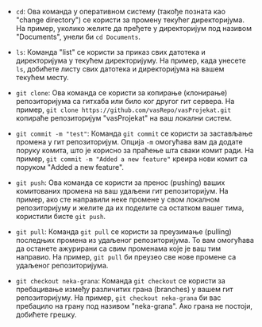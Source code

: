 - `cd`: Ова команда у оперативном систему (такође позната као "change directory") се користи за промену текућег директоријума. На пример, уколико желите да пређете у директоријум под називом "Documents", унели би `cd Documents`.

- `ls`: Команда "list" се користи за приказ свих датотека и директоријума у текућем директоријуму. На пример, када унесете `ls`, добићете листу свих датотека и директоријума на вашем текућем месту.

- `git clone`: Ова команда се користи за копирање (клонирање) репозиторијума са гитхаба или било ког другог гит сервера. На пример, `git clone https://github.com/vasRepo/vasProjekat.git` копираће репозиторијум "vasProjekat" на ваш локални систем.

- `git commit -m "test"`: Команда `git commit` се користи за застављање промена у гит репозиторијум. Опција `-m` омогућава вам да додате поруку комита, што је корисно за праћење шта сваки комит ради. На пример, `git commit -m "Added a new feature"` креира нови комит са поруком "Added a new feature".

- `git push`: Ова команда се користи за пренос (pushing) ваших комитованих промена на ваш удаљени гит репозиторијум. На пример, ако сте направили неке промене у свом локалном репозиторијуму и желите да их поделите са остатком вашег тима, користили бисте `git push`.

- `git pull`: Команда `git pull` се користи за преузимање (pulling) последњих промена из удаљеног репозиторијума. То вам омогућава да останете ажурирани са свим променама које је ваш тим направио. На пример, `git pull` би преузео све нове промене са удаљеног репозиторијума.

- `git checkout neka-grana`: Команда `git checkout` се користи за пребацивање између различитих грана (branches) у вашем гит репозиторијуму. На пример, `git checkout neka-grana` би вас пребацило на грану под називом "neka-grana". Ако грана не постоји, добићете грешку.
